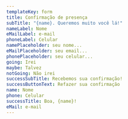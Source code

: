 ```yaml
---
templateKey: form
title: Confirmação de presença
subTitle: "{name}. Queremos muito você lá!"
nameLabel: Nome
eMailLabel: e-mail
phoneLabel: Celular
namePlaceholder: seu nome...
eMailPlaceholder: seu email...
phonePlaceholder: seu celular...
going: Irei
maybe: Talvez
notGoing: Não irei
successSubTitle: Recebemos sua confirmação!
successButtonText: Refazer sua confirmação
name: Nome
phone: Celular
successTitle: Boa, {name}!
eMail: e-mail
---
```

